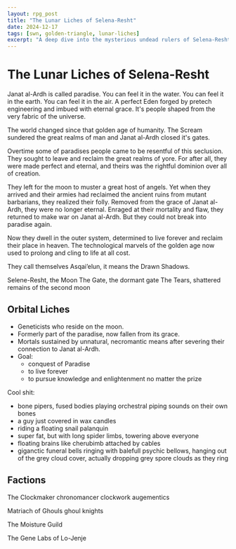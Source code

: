 ```yaml
---
layout: rpg_post
title: "The Lunar Liches of Selena-Resht"
date: 2024-12-17
tags: [swn, golden-triangle, lunar-liches]
excerpt: "A deep dive into the mysterious undead rulers of Selena-Resht and their impact on The Golden Triangle sector."
---
```


# The Lunar Liches of Selena-Resht


Janat al-Ardh is called paradise. You can feel it in the water. You can feel it in the earth. You can feel it in the air. A perfect Eden forged by pretech engineering and imbued with eternal grace. It's people shaped from the very fabric of the universe.

The world changed since that golden age of humanity. The Scream sundered the great realms of man and Janat al-Ardh closed it's gates.

Overtime some of paradises people came to be resentful of this seclusion. They sought to leave  and reclaim the great realms of yore. For after all, they were made perfect and eternal, and theirs was the rightful dominion over all of creation.

They left for the moon to muster a great host of angels. Yet when they arrived and their armies had reclaimed the ancient ruins from mutant barbarians, they realized their folly. Removed from the grace of Janat al-Ardh, they were no longer eternal. Enraged at their mortality and flaw, they returned to make war on Janat al-Ardh. But they could not break into paradise again.

Now they dwell in the outer system, determined to live forever and reclaim their place in heaven. The technological marvels of the golden age now used to prolong and cling to life at all cost.

They call themselves Asqai’elun, it means the Drawn Shadows.

Selene-Resht, the Moon
The Gate, the dormant gate
The Tears, shattered remains of the second moon

## Orbital Liches

- Geneticists who reside on the moon.
- Formerly part of the paradise, now fallen from its grace.
- Mortals sustained by unnatural, necromantic means after severing their connection to Janat al-Ardh.
- Goal:
	- conquest of Paradise
	- to live forever
	- to pursue knowledge and enlightenment no matter the prize


Cool shit:
- bone pipers, fused bodies playing orchestral piping sounds on their own bones
- a guy just covered in wax candles
- riding a floating snail palanquin
- super fat, but with long spider limbs, towering above everyone
- floating brains like cherubimb attached by cables
- giganctic funeral bells ringing with balefull psychic bellows, hanging out of the grey cloud cover, actually dropping grey spore clouds as they ring

## Factions

The Clockmaker
	chronomancer
	clockwork augementics
	
Matriach of Ghouls
	ghoul knights
	
The Moisture Guild
	
The Gene Labs of Lo-Jenje